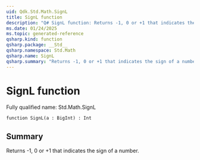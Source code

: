 ```yaml
---
uid: Qdk.Std.Math.SignL
title: SignL function
description: "Q# SignL function: Returns -1, 0 or +1 that indicates the sign of a number."
ms.date: 01/24/2025
ms.topic: generated-reference
qsharp.kind: function
qsharp.package: __Std__
qsharp.namespace: Std.Math
qsharp.name: SignL
qsharp.summary: "Returns -1, 0 or +1 that indicates the sign of a number."
---
```


# SignL function

Fully qualified name: Std.Math.SignL

```qsharp
function SignL(a : BigInt) : Int
```

## Summary
Returns -1, 0 or +1 that indicates the sign of a number.
